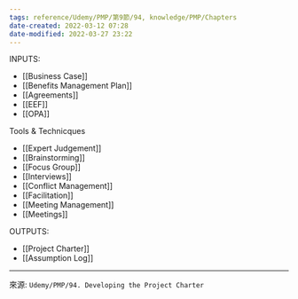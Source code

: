 ```yaml
---
tags: reference/Udemy/PMP/第9節/94, knowledge/PMP/Chapters
date-created: 2022-03-12 07:28
date-modified: 2022-03-27 23:22
---
```


INPUTS:
- [[Business Case]]
- [[Benefits Management Plan]]
- [[Agreements]]
- [[EEF]]
- [[OPA]]

Tools & Technicques
- [[Expert Judgement]]
- [[Brainstorming]]
- [[Focus Group]]
- [[Interviews]]
- [[Conflict Management]]
- [[Facilitation]]
- [[Meeting Management]]
- [[Meetings]]

OUTPUTS:
- [[Project Charter]]
- [[Assumption Log]]

---
來源: `Udemy/PMP/94. Developing the Project Charter`